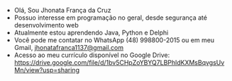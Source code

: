 - Olá, Sou Jhonata França da Cruz
- Possuo interesse em programação no geral, desde segurança até desenvolvimento web
- Atualmente estou aprendendo Java, Python e Delphi
- Você pode me contatar no WhatsApp (48) 998800-2015 ou em meu Gmail, jhonatafranca1137@gmail.com
- Acesso ao meu currículo disponível no Google Drive: https://drive.google.com/file/d/1bv5CHpZoYBYQ7LBPhldKXMsBqvgsUvMn/view?usp=sharing
